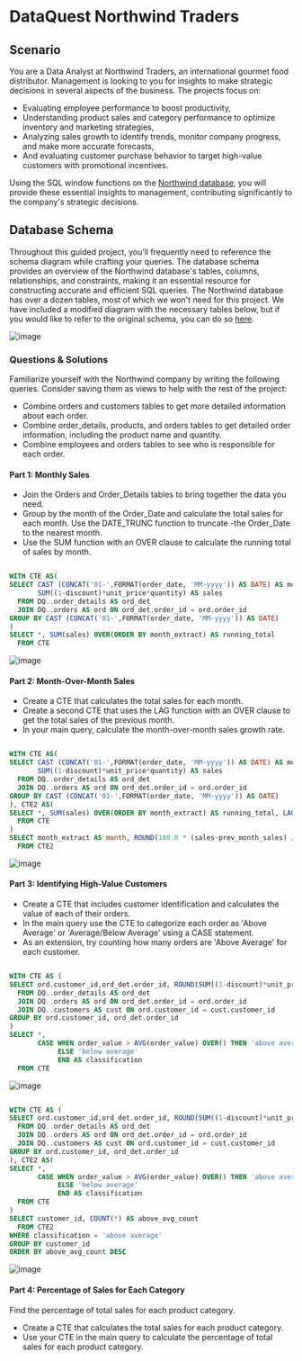 # DataQuest Northwind Traders

## Scenario

You are a Data Analyst at Northwind Traders, an international gourmet food distributor. Management is looking to you for insights to make strategic decisions in several aspects of the business. The projects focus on:

-  Evaluating employee performance to boost productivity,
-  Understanding product sales and category performance to optimize inventory and marketing strategies,
-  Analyzing sales growth to identify trends, monitor company progress, and make more accurate forecasts,
-  And evaluating customer purchase behavior to target high-value customers with promotional incentives.

Using the SQL window functions on the [Northwind database](https://github.com/pthom/northwind_psql/tree/master), you will provide these essential insights to management, contributing significantly to the company's strategic decisions.

## Database Schema

Throughout this guided project, you’ll frequently need to reference the schema diagram while crafting your queries. The database schema provides an overview of the Northwind database's tables, columns, relationships, and constraints, making it an essential resource for constructing accurate and efficient SQL queries. The Northwind database has over a dozen tables, most of which we won't need for this project. We have included a modified diagram with the necessary tables below, but if you would like to refer to the original schema, you can do so [here](https://github.com/pthom/northwind_psql/blob/master/ER.png).

![image](https://github.com/TJBRocker/SQL-Portfolio/assets/59825363/2f036c29-8313-416e-a4d0-c3dd32a70ca1)

### Questions & Solutions

Familiarize yourself with the Northwind company by writing the following queries. Consider saving them as views to help with the rest of the project:

-  Combine orders and customers tables to get more detailed information about each order.
-  Combine order_details, products, and orders tables to get detailed order information, including the product name and quantity.
-  Combine employees and orders tables to see who is responsible for each order.

#### Part 1: Monthly Sales

-  Join the Orders and Order_Details tables to bring together the data you need.
-  Group by the month of the Order_Date and calculate the total sales for each month. Use the DATE_TRUNC function to truncate -the Order_Date to the nearest month.
-  Use the SUM function with an OVER clause to calculate the running total of sales by month.

````sql

WITH CTE AS(
SELECT CAST (CONCAT('01-',FORMAT(order_date, 'MM-yyyy')) AS DATE) AS month_extract, 
	   SUM((1-discount)*unit_price*quantity) AS sales
  FROM DQ..order_details AS ord_det
  JOIN DQ..orders AS ord ON ord_det.order_id = ord.order_id
GROUP BY CAST (CONCAT('01-',FORMAT(order_date, 'MM-yyyy')) AS DATE)
)
SELECT *, SUM(sales) OVER(ORDER BY month_extract) AS running_total
  FROM CTE

````

![image](https://github.com/TJBRocker/SQL-Portfolio/assets/59825363/860557cc-2fff-44e2-8bd4-64f96c931b23)


#### Part 2: Month-Over-Month Sales

-  Create a CTE that calculates the total sales for each month.
-  Create a second CTE that uses the LAG function with an OVER clause to get the total sales of the previous month.
-  In your main query, calculate the month-over-month sales growth rate.

````sql

WITH CTE AS(
SELECT CAST (CONCAT('01-',FORMAT(order_date, 'MM-yyyy')) AS DATE) AS month_extract, 
	   SUM((1-discount)*unit_price*quantity) AS sales
  FROM DQ..order_details AS ord_det
  JOIN DQ..orders AS ord ON ord_det.order_id = ord.order_id
GROUP BY CAST (CONCAT('01-',FORMAT(order_date, 'MM-yyyy')) AS DATE)
), CTE2 AS(
SELECT *, SUM(sales) OVER(ORDER BY month_extract) AS running_total, LAG(sales, 1) OVER( ORDER BY month_extract) AS prev_month_sales
  FROM CTE
)
SELECT month_extract AS month, ROUND(100.0 * (sales-prev_month_sales) / prev_month_sales,2) AS growth
  FROM CTE2

````

![image](https://github.com/TJBRocker/SQL-Portfolio/assets/59825363/85a4fddb-722f-4b60-b161-00b46b77a475)

#### Part 3: Identifying High-Value Customers

-  Create a CTE that includes customer identification and calculates the value of each of their orders.
-  In the main query use the CTE to categorize each order as 'Above Average' or 'Average/Below Average' using a CASE statement.
-  As an extension, try counting how many orders are 'Above Average' for each customer.

````sql

WITH CTE AS (
SELECT ord.customer_id,ord_det.order_id, ROUND(SUM((1-discount)*unit_price*quantity),0) AS order_value
  FROM DQ..order_details AS ord_det
  JOIN DQ..orders AS ord ON ord_det.order_id = ord.order_id
  JOIN DQ..customers AS cust ON ord.customer_id = cust.customer_id
GROUP BY ord.customer_id, ord_det.order_id
)
SELECT *, 
	   CASE WHEN order_value > AVG(order_value) OVER() THEN 'above average'
			ELSE 'below average'
			END AS classification
  FROM CTE

````

![image](https://github.com/TJBRocker/SQL-Portfolio/assets/59825363/88e2d4a5-75c0-4d2f-9a4c-84e9e19b1072)


````sql

WITH CTE AS (
SELECT ord.customer_id,ord_det.order_id, ROUND(SUM((1-discount)*unit_price*quantity),0) AS order_value
  FROM DQ..order_details AS ord_det
  JOIN DQ..orders AS ord ON ord_det.order_id = ord.order_id
  JOIN DQ..customers AS cust ON ord.customer_id = cust.customer_id
GROUP BY ord.customer_id, ord_det.order_id
), CTE2 AS(
SELECT *,
	   CASE WHEN order_value > AVG(order_value) OVER() THEN 'above average'
			ELSE 'below average'
			END AS classification
  FROM CTE
) 
SELECT customer_id, COUNT(*) AS above_avg_count
  FROM CTE2
WHERE classification = 'above average'
GROUP BY customer_id
ORDER BY above_avg_count DESC

````
![image](https://github.com/TJBRocker/SQL-Portfolio/assets/59825363/aa1c11b5-f673-40a5-bf4f-650db6561ca9)

#### Part 4: Percentage of Sales for Each Category

Find the percentage of total sales for each product category.

-  Create a CTE that calculates the total sales for each product category.
-  Use your CTE in the main query to calculate the percentage of total sales for each product category.

````sql



````

````sql



````

````sql



````

````sql



````

````sql



````

